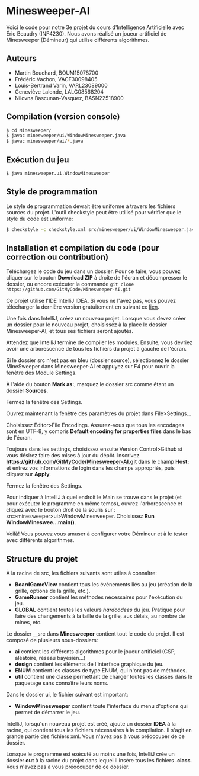 # Minesweeper-AI   

Voici le code pour notre 3e projet du cours d'Intelligence Artificielle avec Éric Beaudry (INF4230). 
Nous avons réalisé un joueur artificiel de Minesweeper (Démineur) qui utilise différents algorithmes.

## Auteurs
+ Martin Bouchard, BOUM15078700
+ Frédéric Vachon, VACF30098405
+ Louis-Bertrand Varin, VARL23089000
+ Geneviève Lalonde, LALG08568204
+ Nilovna Bascunan-Vasquez, BASN22518900

## Compilation (version console)    
``` bash
$ cd Minesweeper/
$ javac minesweeper/ui/WindowMinesweeper.java
$ javac minesweeper/ai/*.java
```

## Exécution du jeu   
``` bash
$ java minesweeper.ui.WindowMinesweeper
```

## Style de programmation
Le style de programmation devrait être uniforme à travers les fichiers sources du projet.
L'outil checkstyle peut être utilisé pour vérifier que le style du code est uniforme:
``` bash
$ checkstyle -c checkstyle.xml src/minesweeper/ui/WindowMinesweeper.java
```

## Installation et compilation du code (pour correction ou contribution)    
Téléchargez le code du jeu dans un dossier. Pour ce faire, vous pouvez cliquer sur le bouton __Download ZIP__ à droite de l'écran et décompresser le dossier, ou encore exécuter la commande `git clone https://github.com/GitMyCode/Minesweeper-AI.git`

Ce projet utilise l'IDE IntelliJ IDEA. Si vous ne l'avez pas, vous pouvez télécharger la dernière version gratuitement en suivant ce [lien](https://www.jetbrains.com/idea/download/). 

Une fois dans IntelliJ, créez un nouveau projet. Lorsque vous devez créer un dossier pour le nouveau projet, choisissez à la place le dossier Minesweeper-AI, et tous ses fichiers seront ajoutés.

Attendez que IntelliJ termine de compiler les modules. Ensuite, vous devriez avoir une arborescence de tous les fichiers du projet à gauche de l'écran.

Si le dossier src n'est pas en bleu (dossier source), sélectionnez le dossier MineSweeper dans Minesweeper-AI et appuyez sur F4 pour ouvrir la fenêtre des Module Settings. 

À l'aide du bouton __Mark as:__, marquez le dossier src comme étant un dossier __Sources__. 

Fermez la fenêtre des Settings.

Ouvrez maintenant la fenêtre des paramètres du projet dans File>Settings... 

Choisissez Editor>File Encodings. Assurez-vous que tous les encodages sont en UTF-8, y compris __Default encoding for properties files__ dans le bas de l'écran. 

Toujours dans les settings, choisissez ensuite Version Control>Github si vous désirez faire des mises à jour du dépôt. Inscrivez __https://github.com/GitMyCode/Minesweeper-AI.git__ dans le champ __Host:__ et entrez vos informations de login dans les champs appropriés, puis cliquez sur __Apply__.

Fermez la fenêtre des Settings.

Pour indiquer à IntelliJ à quel endroit le Main se trouve dans le projet (et pour exécuter le programme en même temps), ouvrez l'arborescence et cliquez avec le bouton droit de la souris sur : src>minesweeper>ui>WindowMinesweeper. Choisissez __Run WindowMineswee...main()__.

Voilà! Vous pouvez vous amuser à configurer votre Démineur et à le tester avec différents algorithmes.

## Structure du projet
À la racine de src, les fichiers suivants sont utiles à connaître:
+ __BoardGameView__ contient tous les événements liés au jeu (création de la grille, options de la grille, etc.).
+ __GameRunner__ contient les méthodes nécessaires pour l'exécution du jeu.
+ __GLOBAL__ contient toutes les valeurs *hardcodées* du jeu. Pratique pour faire des changements à la taille de la grille, aux délais, au nombre de mines, etc.

Le dossier __src dans __Minesweeper__ contient tout le code du projet. Il est composé de plusieurs sous-dossiers:
+ __ai__ contient les différents algorithmes pour le joueur artificiel (CSP, aléatoire, réseau bayésien...)
+ __design__ contient les éléments de l'interface graphique du jeu.
+ __ENUM__ contient les classes de type ENUM, qui n'ont pas de méthodes.
+ __util__ contient une classe permettant de charger toutes les classes dans le paquetage sans connaître leurs noms.

Dans le dossier ui, le fichier suivant est important:
+ __WindowMinesweeper__ contient toute l'interface du menu d'options qui permet de démarrer le jeu.


IntelliJ, lorsqu'un nouveau projet est créé, ajoute un dossier __IDEA__ à la racine, qui contient tous les fichiers nécessaires à la compilation. Il s'agit en grande partie des fichiers xml. Vous n'avez pas à vous préoccuper de ce dossier.

Lorsque le programme est exécuté au moins une fois, IntelliJ crée un dossier __out__ à la racine du projet dans lequel il insère tous les fichiers __.class__. Vous n'avez pas à vous préoccuper de ce dossier.


